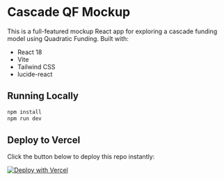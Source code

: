 
# Cascade QF Mockup

This is a full-featured mockup React app for exploring a cascade funding model using Quadratic Funding. Built with:

- React 18
- Vite
- Tailwind CSS
- lucide-react

## Running Locally

```bash
npm install
npm run dev
```

## Deploy to Vercel

Click the button below to deploy this repo instantly:

[![Deploy with Vercel](https://vercel.com/button)](https://vercel.com/new/import?s=https://github.com/YOUR_USERNAME/cascade-qf-mockup)
